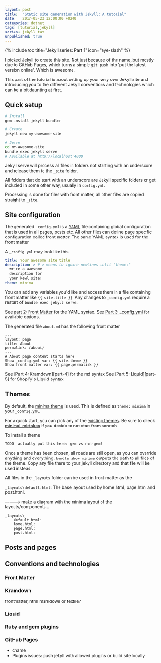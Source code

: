 ```yaml
---
layout: post
title:  "Static site generation with Jekyll: A tutorial"
date:   2017-05-23 12:00:00 +0200
categories: dotnet
tags: [tutorial,jekyll]
series: jekyll-tut
unpublished: true
---
```


{% include toc title="Jekyll series: Part 1" icon="eye-slash" %}

I picked Jekyll to create this site. Not just because of the name, 
but mostly due to GitHub Pages, which turns a simple `git push` into
'put the latest version online'. Which is awesome.

This part of the tutorial is about setting up your very own Jekyll site
and introducing you to the different Jekyll conventions and technologies
which can be a bit daunting at first.

<!--more-->

## Quick setup

```sh
# Install
gem install jekyll bundler

# Create
jekyll new my-awesome-site

# Serve
cd my-awesome-site
bundle exec jekyll serve
# Available at http://localhost:4000
```

Jekyll serve will process all files in folders not starting with an underscore and
release them to the `_site` folder. 

All folders that do start with an underscore are Jekyll specific folders or get
included in some other way, usually in `config.yml`.

Processing is done for files with front matter, all other files are copied straight to `_site`.



## Site configuration

The generated `_config.yml` is a [YAML][yaml-wiki] file containing global configuration
that is used in all pages, posts etc. All other files can define page specific
configuration called front matter. The same YAML syntax is used for the front matter.

A `_config.yml` may look like this
```yml
title: Your awesome site title
description: > # > means to ignore newlines until "theme:"
  Write a awesome
  description for
  your kewl site!
theme: minima
```

You can add any variables you'd like and access them in a file containing front matter like `{{ site.title }}`.
Any changes to `_config.yml` require a restart of `bundle exec jekyll serve`.

See [part 2: Front Matter][part-2] for the YAML syntax.
See [Part 3: _config.yml][part-3] for available options.


The generated file `about.md` has the following front matter
```
---
layout: page
title: About
permalink: /about/
---
# About page content starts here
Show _config.yml var: {{ site.theme }}
Show front matter var: {{ page.permalink }}
```

See [Part 4: Kramdown][part-4] for the md syntax
See [Part 5: Liquid][part-5] for Shopify's Liquid syntax


## Themes

By default, the [minima theme][theme-minima] is used. This is defined as `theme: minima` in your `_config.yml`.

For a quick start, you can pick any of the [existing themes][awesome-jekyll-themes]. 
Be sure to check [minimal-mistakes][minimal-mistakes] if you decide to not start from scratch.

To install a theme
```
TODO: actually put this here: gem vs non-gem?
```

Once a theme has been chosen, all roads are still open, as you can override anything and everything.
`bundle show minima` outputs the path to all files of the theme. Copy any file there to your jekyll
directory and that file will be used instead.

All files in the `_layouts` folder can be used in front matter as the 

`_layouts\default.html`: The base layout used by home.html, page.html and post.html.

-----> make a diagram with the minima layout of the layouts/components...

```
_layouts\
	default.html: 
	home.html: 
	page.html: 
	post.html: 
```


## Posts and pages



## Conventions and technologies

### Front Matter

### Kramdown

frontmatter, html
markdown or textile?


### Liquid

### Ruby and gem plugins

### GitHub Pages

- cname
- Plugins issues: push jekyll with allowed plugins or build site locally


[yaml-wiki]: https://en.wikipedia.org/wiki/YAML
[part-2]: jekyll-tutorial-2-front-matter
[part-3]: jekyll-tutorial-3-config-yml
[theme-minima]: https://github.com/jekyll/minima
[minimal-mistakes]: https://mmistakes.github.io/minimal-mistakes/
[awesome-jekyll-plugins]: https://github.com/planetjekyll/awesome-jekyll-plugins
[awesome-jekyll-themes]: https://github.com/planetjekyll/awesome-jekyll-themes